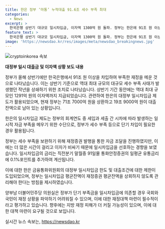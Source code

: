 ```yaml
---
title: 한은 정부 ‘마통’ 누적대출 91.6조 세수 부족 최대
categories:
  - News
excerpt: >
  한국은행 상반기 대규모 일시차입금, 이자액 1300억 원 돌파. 정부는 한은에 91조 원 이상 빌려 세입과 세출 사이의 자금 부족을 메꾼 것으로 나타났다. 이에 따라 상반기에만 역대 최대 규모인 14년 만의 대규모 세수 부족 사태 발생. 올해 발생한 이자액 역시 역대 최대 규모로, 이는 한은의 대정부 일시차입금 제도를 통한 것이며, 정부는 71조원을 상환한 상태. 이러한 정부의 자금 조달 방식에 대한 우려와 양 의원의 대책 마련 요구가 이어지고 있다.
feature_text: >
  한국은행 상반기 대규모 일시차입금, 이자액 1300억 원 돌파. 정부는 한은에 91조 원 이상 빌려 세입과 세출 사이의 자금 부족을 메꾼 것으로 나타났다. 이에 따라 상반기에만 역대 최대 규모인 14년 만의 대규모 세수 부족 사태 발생. 올해 발생한 이자액 역시 역대 최대 규모로, 이는 한은의 대정부 일시차입금 제도를 통한 것이며, 정부는 71조원을 상환한 상태. 이러한 정부의 자금 조달 방식에 대한 우려와 양 의원의 대책 마련 요구가 이어지고 있다.
image: 'https://newsdao.kr/res/images/meta/newsdao_breakingnews.jpg'
---
```


<p><img src="https://newsdao.kr/res/images/meta/newsdao_breakingnews.jpg" alt="cryptoinkorea 속보" /></p>

<p><b>대정부 일시 대출금 및 이자액 상황 보도 내용</b></p>

<p>정부가 올해 상반기에만 한국은행에서 91조 원 이상을 차입하여 부족한 재정을 메운 것으로 나타났습니다. 이는 상반기 기준으로 역대 최대 규모의 대규모 세수 부족 사태가 발생했던 작년을 상쇄하기 위한 조치로 나타났습니다. 상반기 기간 동안에는 역대 최대 규모인 1291억 원의 이자액까지 지급되었습니다. 관련하여 한은의 대정부 일시차입금 제도가 활용되었으며, 현재 정부는 71조 7000억 원을 상환하고 19조 9000억 원이 대출잔액으로 남아 있는 상황입니다.</p>

<p>한은의 일시차입금 제도는 정부의 회계연도 중 세입과 세출 간 시차에 따라 발생하는 일시적 자금 부족을 메우기 위한 수단으로, 정부가 세수 부족 등으로 단기 차입이 필요한 경우 활용됩니다.</p>

<p>정부는 세수 부족을 보완하기 위해 재정증권 발행을 통한 자금 조달을 진행하였지만, 이에는 더 많은 시간이 걸리고 이자가 비싸기 때문에 일시차입금을 선호하는 경향을 보였습니다. 일시차입금의 금리는 직전분기 말월중 91일물 통화안정증권의 일평균 유통금리에 0.1%포인트를 추가하여 계산됩니다.</p>

<p>이에 대한 한은 금융통화위원회의 대정부 일시차입금 한도 및 대출조건에 대한 제한이 도입되었으며, 정부는 일시차입금 평균잔액이 재정증권 평균잔액을 상회하지 않도록 관리해야 한다는 방침을 제시하였습니다.</p>

<p>양부남 더불어민주당 의원실은 정부가 단기 부족금을 일시차입금에 의존할 경우 국회와 국민이 재정 상황을 파악하기 어려워질 수 있으며, 이에 대한 재정대책 마련이 필수적이라고 평가하고 있습니다. 향후에는 지방 재정 피해가 더 커질 가능성이 있으며, 이에 대한 대책 마련이 요구될 것으로 보입니다.</p>
실시간 뉴스 속보는, <a href="https://newsdao.kr" rel="dofollow">https://newsdao.kr</a>


